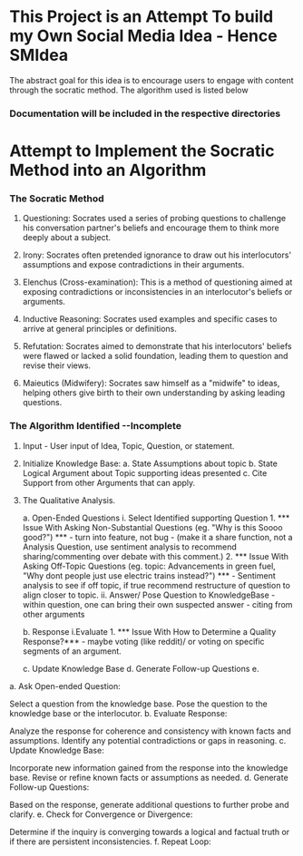 # This Project is an Attempt To build my Own Social Media Idea - Hence SMIdea
The abstract goal for this idea is to encourage users to engage with content through the socratic method. The algorithm used is listed below 

### Documentation will be included in the respective directories

# Attempt to Implement the Socratic Method into an Algorithm

### The Socratic Method
1. Questioning: Socrates used a series of probing questions to challenge his conversation partner's beliefs and encourage them to think more deeply about a subject.

1. Irony: Socrates often pretended ignorance to draw out his interlocutors' assumptions and expose contradictions in their arguments.

2. Elenchus (Cross-examination): This is a method of questioning aimed at exposing contradictions or inconsistencies in an interlocutor's beliefs or arguments.

3. Inductive Reasoning: Socrates used examples and specific cases to arrive at general principles or definitions.

4. Refutation: Socrates aimed to demonstrate that his interlocutors' beliefs were flawed or lacked a solid foundation, leading them to question and revise their views.

6. Maieutics (Midwifery): Socrates saw himself as a "midwife" to ideas, helping others give birth to their own understanding by asking leading questions.

### The Algorithm Identified --Incomplete

1. Input - User input of Idea, Topic, Question, or statement.

2. Initialize Knowledge Base:
    a. State Assumptions about topic
    b. State Logical Argument about Topic supporting ideas presented
    c. Cite Support from other Arguments that can apply.

3. The Qualitative Analysis.

    a. Open-Ended Questions
        i. Select Identified supporting Question
            1. *** Issue With Asking Non-Substantial Questions (eg. "Why is this Soooo good?") *** - turn into feature, not bug - (make it a share function, not a Analysis Question, use sentiment analysis to recommend sharing/commenting over debate with this comment.)
            2. *** Issue With Asking Off-Topic Questions (eg. topic: Advancements in green fuel, "Why dont people just use electric trains instead?") *** - Sentiment analysis to see if off topic, if true recommend restructure of question to align closer to topic.
        ii. Answer/ Pose Question to KnowledgeBase - within question, one can bring their own suspected answer - citing from other arguments 
      
    b. Response
        i.Evaluate
            1. *** Issue With How to Determine a Quality Response?*** - maybe voting (like reddit)/ or voting on specific segments of an argument.


    c. Update Knowledge Base
    d. Generate Follow-up Questions
    e. 

a. Ask Open-ended Question:

Select a question from the knowledge base.
Pose the question to the knowledge base or the interlocutor.
b. Evaluate Response:

Analyze the response for coherence and consistency with known facts and assumptions.
Identify any potential contradictions or gaps in reasoning.
c. Update Knowledge Base:

Incorporate new information gained from the response into the knowledge base.
Revise or refine known facts or assumptions as needed.
d. Generate Follow-up Questions:

Based on the response, generate additional questions to further probe and clarify.
e. Check for Convergence or Divergence:

Determine if the inquiry is converging towards a logical and factual truth or if there are persistent inconsistencies.
f. Repeat Loop:
